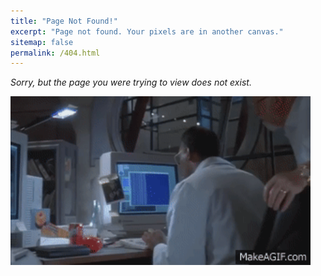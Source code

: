 ```yaml
---
title: "Page Not Found!"
excerpt: "Page not found. Your pixels are in another canvas."
sitemap: false
permalink: /404.html
---
```


_Sorry, but the page you were trying to view does not exist._

<style type="text/css" media="screen">
  .container > img {
    max-width: 100dvw;
    position: relative;
    left: 0dvw;
    width: 50dvw;
  }
</style>

<div class="container">
    <img class="magic-pic" src="/assets/images/Ah_ah_ah_you_didn_t_say_the_magic_word_Jurassic_Park_magic_word_clip.gif" alt="...You didn't say the magic word...">
</div>